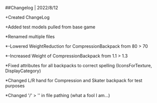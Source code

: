 ##Changelog | 2022/8/12

+Created ChangeLog

+Added test models pulled from base game

*Renamed multiple files

*-Lowered WeightReduction for CompressionBackpack from 80 > 70

*-Increased Weight of CompressionBackpack from 1.1 > 1.3

*Fixed attributes for all backpacks to correct spelling (IconsForTexture, DisplayCategory)

*Changed L/R hand for Compression and Skater backpack for test purposes

*Changed '/' > '\' in file pathing (what a fool I am...)
